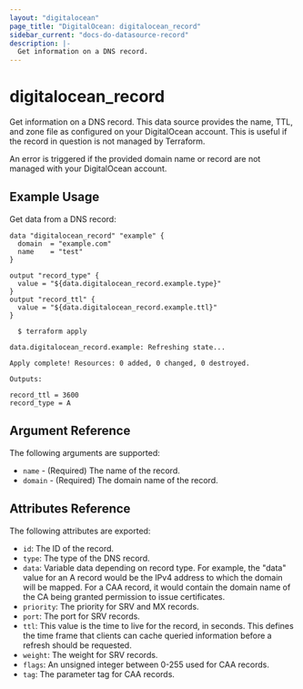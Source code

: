 ```yaml
---
layout: "digitalocean"
page_title: "DigitalOcean: digitalocean_record"
sidebar_current: "docs-do-datasource-record"
description: |-
  Get information on a DNS record.
---
```


# digitalocean_record

Get information on a DNS record. This data source provides the name, TTL, and zone
file as configured on your DigitalOcean account. This is useful if the record
in question is not managed by Terraform.

An error is triggered if the provided domain name or record are not managed with
your DigitalOcean account.

## Example Usage

Get data from a DNS record:

```hcl
data "digitalocean_record" "example" {
  domain  = "example.com"
  name    = "test"
}

output "record_type" {
  value = "${data.digitalocean_record.example.type}"
}
output "record_ttl" {
  value = "${data.digitalocean_record.example.ttl}"
}
```

```
  $ terraform apply

data.digitalocean_record.example: Refreshing state...

Apply complete! Resources: 0 added, 0 changed, 0 destroyed.

Outputs:

record_ttl = 3600
record_type = A
```

## Argument Reference

The following arguments are supported:

* `name` - (Required) The name of the record.
* `domain` - (Required) The domain name of the record.

## Attributes Reference

The following attributes are exported:

* `id`: The ID of the record.
* `type`:	The type of the DNS record.
* `data`:	Variable data depending on record type. For example, the "data" value for an A record would be the IPv4 address to which the domain will be mapped. For a CAA record, it would contain the domain name of the CA being granted permission to issue certificates.
* `priority`:	The priority for SRV and MX records.
* `port`:	The port for SRV records.
* `ttl`: This value is the time to live for the record, in seconds. This defines the time frame that clients can cache queried information before a refresh should be requested.
* `weight`:	The weight for SRV records.
* `flags`: An unsigned integer between 0-255 used for CAA records.
* `tag`: The parameter tag for CAA records.
